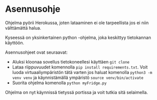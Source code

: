 # Asennusohje

Ohjelma pyörii Herokussa, joten lataaminen ei ole tarpeellista jos ei niin välttämättä halua.

Kyseessä on yksinkertainen python -ohjelma, joka keskittyy tietokannan käyttöön. 

Asennusohjeet ovat seuraavat:

- Aluksi kloonaa sovellus tietokoneellesi käyttäen `git clone`
- Lataa riippuvuudet komennolla `pip install requirements.txt`. Voit luoda virtuaaliympäristön tätä varten jos haluat komenolla `python3 -m venv venv` ja käynnistämällä ympäristö `source venv/bin/activate`
- Suorita ohjelma komenolla `python myFridge.py`

Ohjelma on nyt käynnissä tietyssä portissa ja voit tutkia sitä selaimella.
